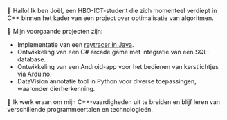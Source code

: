 👋 Hallo! Ik ben Joël, een HBO-ICT-student die zich momenteel verdiept 
in C++ binnen het kader van een project over optimalisatie van algoritmen.

🌱 Mijn voorgaande projecten zijn:
- Implementatie van een [raytracer in Java](https://github.com/NHLStenden-HBO-ICT/graphics-2023-2024-groep-3-eend).
- Ontwikkeling van een C# arcade game met integratie van een SQL-database.
- Ontwikkeling van een Android-app voor het bedienen van kerstlichtjes via Arduino.
- DataVision annotatie tool in Python voor diverse toepassingen, waaronder dierherkenning.

🚀 Ik werk eraan om mijn C++-vaardigheden uit te breiden en 
blijf leren van verschillende programmeertalen en technologieën. 
